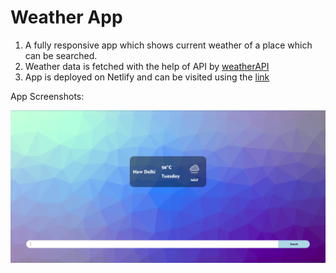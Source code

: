 # Weather App

1. A fully responsive app which shows current weather of a place which can be searched.
2. Weather data is fetched with the help of API by [weatherAPI](weatherapi.com)
3. App is deployed on Netlify and can be visited using the [link](https://get-weather-fast.netlify.app/)

App Screenshots:

![Error](./image.png)
